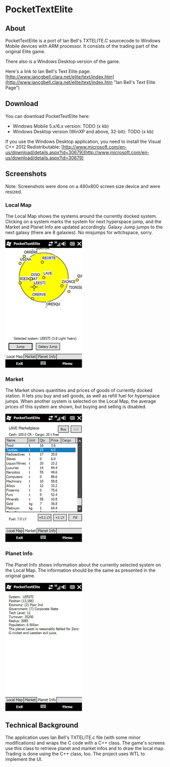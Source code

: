 # PocketTextElite #

## About ##

PocketTextElite is a port of Ian Bell's TXTELITE.C sourcecode to Windows Mobile devices with ARM processor. It consists of the trading part of the original Elite game.

There also is a Windows Desktop version of the game.

Here's a link to Ian Bell's Text Elite page: [http://www.iancgbell.clara.net/elite/text/index.htm](http://www.iancgbell.clara.net/elite/text/index.htm "Ian Bell's Text Elite Page") 

## Download ##

You can download PocketTextElite here:

- Windows Mobile 5.x/6.x version: TODO (x kb)
- Windows Desktop version (WinXP and above, 32-bit): TODO (x kb)  

If you use the Windows Desktop application, you need to install the Visual C++ 2012 Redistributable:
[http://www.microsoft.com/en-us/download/details.aspx?id=30679](http://www.microsoft.com/en-us/download/details.aspx?id=30679)

## Screenshots ##

Note: Screenshots were done on a 480x800 screen size device and were resized.

### Local Map ###

The Local Map shows the systems around the currently docked system. Clicking on a system marks the system for next hyperspace jump, and the Market and Planet Info are updated accordingly. Galaxy Jump jumps to the next galaxy (there are 8 galaxies). No misjumps for witchspace, sorry.

![Local map](images/localmap.jpg)

### Market ###

The Market shows quantities and prices of goods of currently docked station. It lets you buy and sell goods, as well as refill fuel for hyperspace jumps. When another system is selected on the Local Map, the average prices of this system are shown, but buying and selling is disabled.

![Market](images/market.jpg)

### Planet Info ###

The Planet Info shows information about the currently selected system on the Local Map. The information should be the same as presented in the original game.

![Planet info](images/planetinfo.jpg)

## Technical Background ##

The application uses Ian Bell's TXTELITE.c file (with some minor modifications) and wraps the C code with a C++ class. The game's screens use this class to retrieve planet and market infos and to draw the local map. Trading is done using the C++ class, too. The project uses WTL to implement the UI.